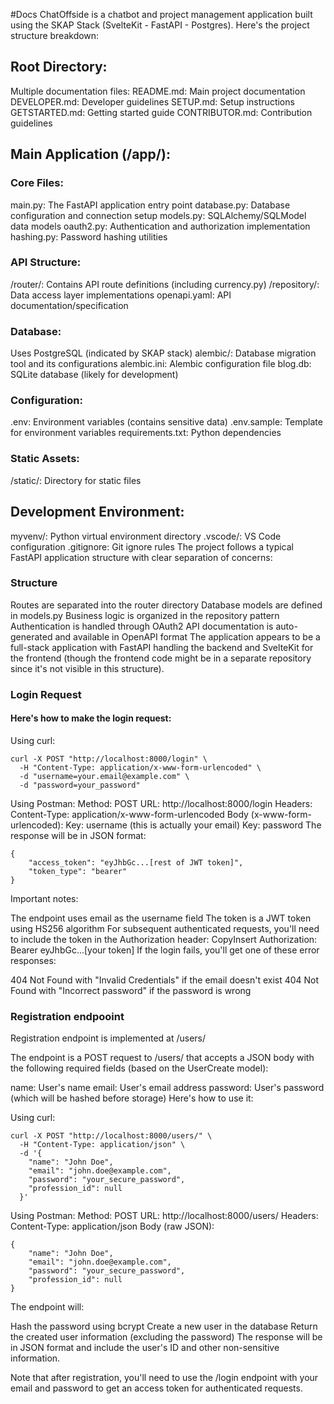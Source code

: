 #Docs
ChatOffside is a chatbot and project management application built using the SKAP Stack (SvelteKit - FastAPI - Postgres). Here's the project structure breakdown:

## Root Directory:
Multiple documentation files:
README.md: Main project documentation
DEVELOPER.md: Developer guidelines
SETUP.md: Setup instructions
GETSTARTED.md: Getting started guide
CONTRIBUTOR.md: Contribution guidelines

## Main Application (/app/):
### Core Files:
main.py: The FastAPI application entry point
database.py: Database configuration and connection setup
models.py: SQLAlchemy/SQLModel data models
oauth2.py: Authentication and authorization implementation
hashing.py: Password hashing utilities
### API Structure:
/router/: Contains API route definitions (including currency.py)
/repository/: Data access layer implementations
openapi.yaml: API documentation/specification
### Database:
Uses PostgreSQL (indicated by SKAP stack)
alembic/: Database migration tool and its configurations
alembic.ini: Alembic configuration file
blog.db: SQLite database (likely for development)
### Configuration:
.env: Environment variables (contains sensitive data)
.env.sample: Template for environment variables
requirements.txt: Python dependencies
### Static Assets:
/static/: Directory for static files
## Development Environment:
myvenv/: Python virtual environment directory
.vscode/: VS Code configuration
.gitignore: Git ignore rules
The project follows a typical FastAPI application structure with clear separation of concerns:

### Structure
Routes are separated into the router directory
Database models are defined in models.py
Business logic is organized in the repository pattern
Authentication is handled through OAuth2
API documentation is auto-generated and available in OpenAPI format
The application appears to be a full-stack application with FastAPI handling the backend and SvelteKit for the frontend (though the frontend code might be in a separate repository since it's not visible in this structure).


### Login Request

#### Here's how to make the login request:

Using curl:

```
curl -X POST "http://localhost:8000/login" \
  -H "Content-Type: application/x-www-form-urlencoded" \
  -d "username=your.email@example.com" \
  -d "password=your_password"
```

Using Postman:
Method: POST
URL: http://localhost:8000/login
Headers:
Content-Type: application/x-www-form-urlencoded
Body (x-www-form-urlencoded):
Key: username (this is actually your email)
Key: password
The response will be in JSON format:

```
{
    "access_token": "eyJhbGc...[rest of JWT token]",
    "token_type": "bearer"
}
```

Important notes:

The endpoint uses email as the username field
The token is a JWT token using HS256 algorithm
For subsequent authenticated requests, you'll need to include the token in the Authorization header:
CopyInsert
Authorization: Bearer eyJhbGc...[your token]
If the login fails, you'll get one of these error responses:

404 Not Found with "Invalid Credentials" if the email doesn't exist
404 Not Found with "Incorrect password" if the password is wrong

### Registration endpooint

Registration endpoint is implemented at /users/

The endpoint is a POST request to /users/ that accepts a JSON body with the following required fields (based on the UserCreate model):

name: User's name
email: User's email address
password: User's password (which will be hashed before storage)
Here's how to use it:

Using curl:

```
curl -X POST "http://localhost:8000/users/" \
  -H "Content-Type: application/json" \
  -d '{
    "name": "John Doe",
    "email": "john.doe@example.com",
    "password": "your_secure_password",
    "profession_id": null
  }'

```

Using Postman:
Method: POST
URL: http://localhost:8000/users/
Headers:
Content-Type: application/json
Body (raw JSON):


```
{
    "name": "John Doe",
    "email": "john.doe@example.com",
    "password": "your_secure_password",
    "profession_id": null
}
```

The endpoint will:

Hash the password using bcrypt
Create a new user in the database
Return the created user information (excluding the password)
The response will be in JSON format and include the user's ID and other non-sensitive information.

Note that after registration, you'll need to use the /login endpoint with your email and password to get an access token for authenticated requests.